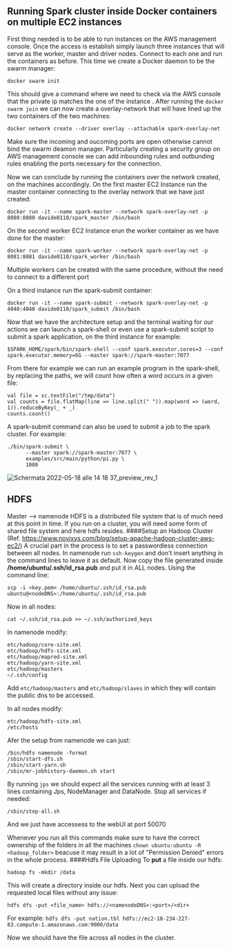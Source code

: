 ## Running Spark cluster inside Docker containers on multiple EC2 instances

First thing needed is to be able to run instances on the AWS management console. Once the access is establish simply launch three instances that will serve as the worker, master and driver nodes. Connect to each one and run the containers as before. This time we create a Docker daemon to be the swarm manager:
```
docker swarm init
```
This should give a command where we need to check via the AWS console that the private ip matches the one of the instance .
After running the ```docker swarm join``` we can now create a overlay-network that will have lined up the two containers of the two machines:
```
docker network create --driver overlay --attachable spark-overlay-net
```
Make sure the incoming and oucoming ports are open otherwise cannot bind the swarm deamon manager. Particularly creating a security group on AWS management console we can add inbounding rules and outbunding rules enabling the ports necessary for the connection.

Now we can conclude by running the containers over the network created, on the machines accordingly.
On the first master EC2 Instance run the master container connecting to the overlay network that we have just created:
```
docker run -it --name spark-master --network spark-overlay-net -p 8080:8080 davide0110/spark_master /bin/bash
```
On the second worker EC2 Instance erun the worker container as we have done for the master:
```
docker run -it --name spark-worker --network spark-overlay-net -p 8081:8081 davide0110/spark_worker /bin/bash
```
Multiple workers can be created with the same procedure, without the need to connect to a different port

On a third instance run the spark-submit container:
```
docker run -it --name spark-submit --network spark-overlay-net -p 4040:4040 davide0110/spark_submit /bin/bash
```
Now that we have the architecture setup and the terminal waiting for our actions we can launch a spark-shell or even use a spark-submit script to submit a spark application, on the third instance for example:
```
$SPARK_HOME/spark/bin/spark-shell --conf spark.executor.cores=3 --conf spark.executor.memory=6G --master spark://spark-master:7077
```
From there for example we can run an example program in the spark-shell, by replacing the paths, we will count how often a word occurs in a given file:
```
val file = sc.textFile("/tmp/data")
val counts = file.flatMap(line => line.split(" ")).map(word => (word, 1)).reduceByKey(_ + _)
counts.count()
```
A spark-submit command can also be used to submit a job to the spark cluster. For example:
```
./bin/spark-submit \
      --master spark://spark-master:7077 \
      examples/src/main/python/pi.py \
      1000
```

![Schermata 2022-05-18 alle 14 18 37_preview_rev_1](https://user-images.githubusercontent.com/43402963/169038099-ef157eff-54e0-42b8-9599-d67d2727c286.png)

## HDFS

Master --> namenode
HDFS is a distributed file system that is of much need at this point in time. If you run on a cluster, you will need some form of shared file system and here hdfs resides.
####Setup an Hadoop Cluster
(Ref. https://www.novixys.com/blog/setup-apache-hadoop-cluster-aws-ec2/)
A crucial part in the process is to set a passwordless connection between all nodes.
In namenode run ```ssh-keygen``` and don't insert anything in the command lines to leave it as default. Now copy the file generated inside __/home/ubuntu/.ssh/id_rsa.pub__ and put it in ALL nodes. Using the command line:

```
scp -i <key.pem> /home/ubuntu/.ssh/id_rsa.pub ubuntu@<nodeDNS>:/home/ubuntu/.ssh/id_rsa.pub
```
Now in all nodes:
```
cat ~/.ssh/id_rsa.pub >> ~/.ssh/authorized_keys
```


In namenode modify:
```
etc/hadoop/core-site.xml
etc/hadoop/hdfs-site.xml
etc/hadoop/mapred-site.xml
etc/hadoop/yarn-site.xml
etc/hadoop/masters
~/.ssh/config
```
Add ```etc/hadoop/masters``` and ```etc/hadoop/slaves``` in which they will contain the public dns to be accessed.


In all nodes modify:
```
etc/hadoop/hdfs-site.xml
/etc/hosts
```

Afer the setup from namenode we can just:
```
/bin/hdfs namenode -format
/sbin/start-dfs.sh
/sbin/start-yarn.sh
/sbin/mr-jobhistory-daemon.sh start
```
By running ```jps``` we should expect all the services running with at least 3 lines containing Jps, NodeManager and DataNode.
Stop all services if needed:
```
/sbin/stop-all.sh
```

And we just have accessess to the webUI at port 50070 

Whenever you run all this commands make sure to have the correct ownership of the folders in all the machines ```chown ubuntu:ubuntu -R <hadoop_folder>``` beacuse it may result in a lot of "Permission Denied" errors in the whole process.
####Hdfs File Uploading
To **put** a file inside our hdfs:
```
hadoop fs -mkdir /data
```
This will create a directory inside our hdfs. Next you can upload the requested local files without any issue:
```
hdfs dfs -put <file_name> hdfs://<namenodeDNS>:<port>/<dir>
```
For example: ```hdfs dfs -put nation.tbl hdfs://ec2-18-234-227-83.compute-1.amazonaws.com:9000/data```

Now we should have the file across all nodes in the cluster.


